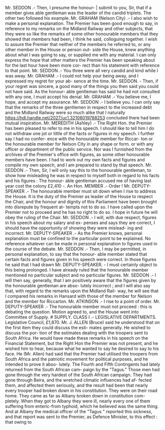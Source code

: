 Mr. SEDDON .- Then, I presume the honour- | submit to you, Sir, that if a member gives able gentleman was the leader of the candid triplets. The other two followed his example. Mr. GRAHAM (Nelson City) .- I also wish to make a personal explanation. The Premier has been good enough to say, in reference to my remarks on the Midland Railway and other subjects, that they were so like the remarks of some other honourable members that they showed that members had been, I think he said, colloguing together. I wish to assure the Premier that neither of the members he referred to, or any other member in the House or person out- side the House, knew anything about what I was going to say, or supplied me with any material. I can only express the hope that other matters the Premier has been speaking about for the last hour have been more cor- rect than his statement with reference to that point. Mr. SEDDON .- You three were all very candid and kind while I was away. Mr. GRAHAM .- I could not help your being away, and I expressed my regret for your ab- sence at the time. Mr. SEDDON. - Then, if your regret was sincere, a good many of the things you then said you could not have said. As the honour- able gentleman has said he had not consulted with any one, I must accept his denial. Mr. GRAHAM .- You believe me, I hope, and accept my assurance. Mr. SEDDON .- I believe you. I can only say that the remarks of the three gentlemen in respect to the increased debt and the Midland Railway were so much alike that I naturally https://hdl.handle.net/2027/uc1.32106019788253 concluded there had been mutual inspiration. Mr. MEREDITH (Ashley) .- The Right Hon. the Premier has been pleased to refer to me in his speech. I should like to tell him I do not withdraw one jot or tittle of the facts or figures in my speech. I further say I had no confer- ence with the honourable member for Riccar- ton or the honourable member for Nelson City in any shape or form. or with any officer or department of the public service. Nor was I furnished from the archives of the Premier's office with figures, as some other honourable members have been. I had to work out my own facts and figures and compile my own speech, and I am prepared to stand by that speech. Mr. SEDDON .- Then, Sir, I will only say this to the honourable gentleman, to show how misleading he was in respect to myself both in regard to his facts and his figures : The honour- able gentleman accused me of having last year cost the colony £2,410 -. An Hon. MEMBER .- Order ! Mr. DEPUTY-SPEAKER .- The honourable member must sit down when I rise to address the House. It is the duty of the Premier as leader of the House to respect the Chair, and the honour and dignity of this Parliament have been brought into disrepute by frequent at- tempts not to do so. I have called upon the Premier not to proceed and he has no right to do so. I hope in future he will obey the ruling of the Chair. Mr. SEDDON .- I will, with due respect, figures in his speech about my salary and ex- penses and says they are correct, I should have the opportunity of showing they were mislead- ing and incorrect. Mr. DEPUTY-SPEAKER .- As the Premier knows, personal explanation must be confined to the particular point to be explained. No reference whatever can be made in personal explanation to figures used in the course of the debate. Mr. SEDDON .- Then, I may be permitted, in personal explanation, to say that the honour- able member stated that certain facts and figures given in his speech were correct. In those figures he said that I had drawn Mr. DEPUTY-SPEAKER. - I must certainly object to this being prolonged. I have already ruled that the honourable member mentioned no particular subject and no particular figures. Mr. SEDDON .- I will then say, generally, that I am positively aware that the figures given by the honourable gentleman are abso- lutely incorrect ; and I will also say that, with regard to the remarks upon the Midland Rail- way, he will see that I compared his remarks in Hansard with those of the member for Nelson and the member for Riccarton. Mr. ATKINSON .- I rise to a point of order. Mr. DEPUTY-SPEAKER .- The honourable member must not proceed : this is debating the question. Motion agreed to, and the House went into Committee of Supply. # SUPPLY. CLASS I .- LEGISLATIVE DEPARTMENTS. Legislative Council, £1,870. Mr. J. ALLEN (Bruce) said he understood that on the first item they could discuss the esti- mates generally. He wished to discuss the por- tion of the estimates dealing with the troopers sent to South Africa. He would have made these remarks in his speech on the Financial Statement, but the Right Hon the Premier was not present, and he wished him to hear, because what he wanted to say he desired to say to his face. He (Mr. Allen) had said that the Premier had utilised the troopers from South Africa and the patriotic movement for political purposes, and he intended to prove it abso- lutely. The Fourth and Fifth Contingents had lately returned from the South African cam- paign by the "Tagus." Those men had gone through the very hardest of the South African campaign. They had gone through Beira, and the wretched climatic influences had af- fected them, and affected them seriously, and the result had been that nearly every trooper had broken down in his constitution. They were on their road home. They came as far as Albany broken down in constitution com- pletely. When they got to Albany they were ill, nearly every one of them suffering from enteric-from typhoid, which he believed was the same thing. And at Albany the medical officer of the "Tagus " reported this sickness, and that report was sent to the Premier, as Defence Minister, to this effect : that owing to 